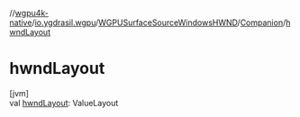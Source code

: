 //[wgpu4k-native](../../../../index.md)/[io.ygdrasil.wgpu](../../index.md)/[WGPUSurfaceSourceWindowsHWND](../index.md)/[Companion](index.md)/[hwndLayout](hwnd-layout.md)

# hwndLayout

[jvm]\
val [hwndLayout](hwnd-layout.md): ValueLayout
